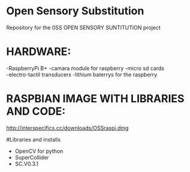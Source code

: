 # Open Sensory Substitution 
Repository for the 0SS OPEN SENSORY SUNTITUTION project

# HARDWARE:
-RaspberryPi B+
-camara module for raspberry 
-micro sd cards  
-electro-tactil transducers 
-lithium baterrys for the raspberry 

# RASPBIAN IMAGE WITH LIBRARIES AND CODE:
http://interspecifics.cc/downloads/OSSraspi.dmg

#Libraries and installs

- OpenCV for python
- SuperCollider 
- SC.V0.3.1
